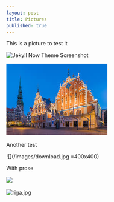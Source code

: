 ```yaml
---
layout: post
title: Pictures
published: true
---
```



This is a picture to test it

![Jekyll Now Theme Screenshot](/images/jekyll-now-theme-screenshot.jpg "Jekyll Now Theme Screenshot")


![Riga](/images/download.jpg "Riga")

Another test



![](/images/download.jpg =400x400)

With prose

![]({{site.baseurl}}//images/download.jpg)

![riga.jpg]({{site.baseurl}}/_posts/riga.jpg)

